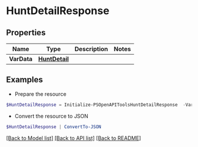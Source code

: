 # HuntDetailResponse
## Properties

Name | Type | Description | Notes
------------ | ------------- | ------------- | -------------
**VarData** | [**HuntDetail**](HuntDetail.md) |  | 

## Examples

- Prepare the resource
```powershell
$HuntDetailResponse = Initialize-PSOpenAPIToolsHuntDetailResponse  -VarData null
```

- Convert the resource to JSON
```powershell
$HuntDetailResponse | ConvertTo-JSON
```

[[Back to Model list]](../README.md#documentation-for-models) [[Back to API list]](../README.md#documentation-for-api-endpoints) [[Back to README]](../README.md)

